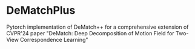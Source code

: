# DeMatchPlus
Pytorch implementation of DeMatch++ for a comprehensive extension of CVPR'24 paper "DeMatch: Deep Decomposition of Motion Field for Two-View Correspondence Learning"
